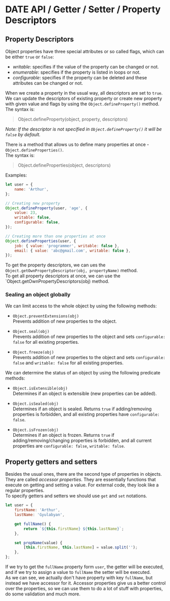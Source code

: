 # DATE API / Getter / Setter / Property Descriptors

## Property Descriptors

Object properties have three special attributes or so called flags, which can be either `true` or `false`:

-   _writable_: specifies if the value of the property can be changed or not.
-   _enumerable_: specifies if the property is listed in loops or not.
-   _configurable_: specifies if the property can be deleted and these attributes can be changed or not.

When we create a property in the usual way, all descriptors are set to `true`. We can update the descriptors of existing property or create new property with given value and flags by using the `Object.defineProperty()` method.  
The syntax is:

> Object.defineProperty(object, property, descriptors)

_Note: If the descriptor is not specified in `Object.defineProperty()` it will be `false` by default._

There is a method that allows us to define many properties at once - `Object.defineProperties()`.  
The syntax is:

> Object.defineProperties(object, descriptors)

Examples:

```javascript
let user = {
    name: 'Arthur',
};

// Creating new property
Object.defineProperty(user, 'age', {
    value: 23,
    writable: false,
    configurable: false,
});

// Creating more than one properties at once
Object.defineProperties(user, {
    job: { value: 'programmer', writable: false },
    email: { value: 'abc@gmail.com', writable: false },
});
```

To get the property descriptors, we can ues the `Object.getOwnPropertyDescriptor(obj, propertyName)` method.  
To get all property descriptors at once, we can use the `Object.getOwnPropertyDescriptors(obj) method.

### Sealing an object globally

We can limit access to the whole object by using the following methods:

-   `Object.preventExtensions(obj)`  
    Prevents addition of new properties to the object.

-   `Object.seal(obj)`  
    Prevents addition of new properties to the object and sets `configurable: false` for all existing properties.

-   `Object.freeze(obj)`  
     Prevents addition of new properties to the object and sets `configurable: false` and `writable: false` for all existing properties.

We can determine the status of an object by using the following predicate methods:

-   `Object.isExtensible(obj)`  
    Determines if an object is extensible (new properties can be added).

-   `Object.isSealed(obj)`  
    Determines if an object is sealed. Returns `true` if adding/removing properties is forbidden, and all existing properties have `configurable: false`.

-   `Object.isFrozen(obj)`  
    Determines if an object is frozen. Returns `true` if adding/removing/changing properties is forbidden, and all current properties are `configurable: false`, `writable: false`.

## Property getters and setters

Besides the usual ones, there are the second type of properties in objects. They are called _accessor properties_. They are essentially functions that execute on getting and setting a value. For external code, they look like a regular properties.  
To specify getters and setters we should use `get` and `set` notations.

```javascript
let user = {
    firstName: 'Arthur',
    lastName: 'Gyulabyan',

    get fullName() {
        return `${this.firstName} ${this.lastName}`;
    },

    set propName(value) {
        [this.firstName, this.lastName] = value.split('');
    },
};
```

If we try to get the `fullName` property form `user`, the getter will be executed, and if we try to assign a value to `fullName` the setter will be executed.  
As we can see, we actually don't have property with key `fullName`, but instead we have accessor for it. Accessor properties give us a better control over the properties, so we can use them to do a lot of stuff with properties, do some validation and much more.
